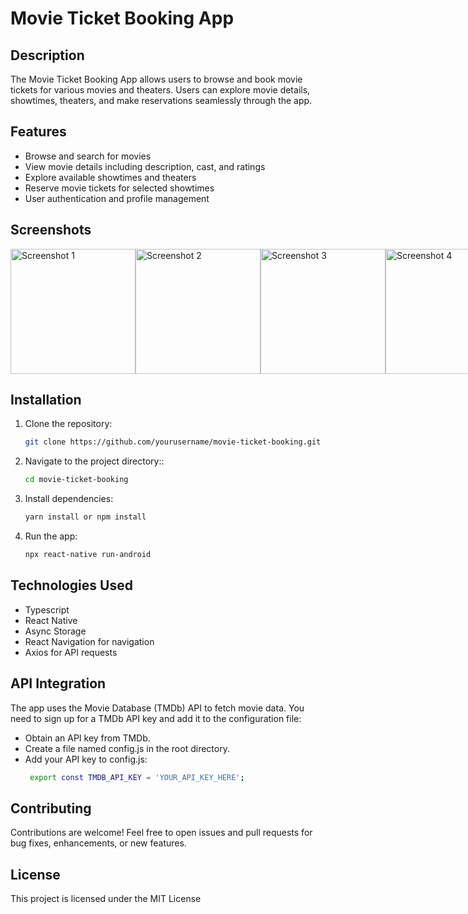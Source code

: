 # Movie Ticket Booking App


## Description

The Movie Ticket Booking App allows users to browse and book movie tickets for various movies and theaters. Users can explore movie details, showtimes, theaters, and make reservations seamlessly through the app.

## Features

- Browse and search for movies
- View movie details including description, cast, and ratings
- Explore available showtimes and theaters
- Reserve movie tickets for selected showtimes
- User authentication and profile management

## Screenshots

<div style="display: flex; justify-content: space-between;">
  <img src="https://github.com/yadavmurari111/Movie-Ticket-Booking/assets/42139083/b2386610-2aa1-4cbf-afe9-b1c7abd91b62" alt="Screenshot 1" width="200" />
  <img src="https://github.com/yadavmurari111/Movie-Ticket-Booking/assets/42139083/d86d634a-68b1-45eb-bc5d-12ecfc506907" alt="Screenshot 2" width="200" />
  <img src="https://github.com/yadavmurari111/Movie-Ticket-Booking/assets/42139083/80b3927a-71bd-4fcd-b151-af1ecd42086b" alt="Screenshot 3" width="200" />
  <img src="https://github.com/yadavmurari111/Movie-Ticket-Booking/assets/42139083/a5c0af3a-7973-4a6b-9f42-bb3309acf303" alt="Screenshot 4" width="200" />
  <img src="https://github.com/yadavmurari111/Movie-Ticket-Booking/assets/42139083/f7dd315c-1549-4cd5-a4f8-37e3dc9f29a7" alt="Screenshot 5" width="200" />
  <img src="https://github.com/yadavmurari111/Movie-Ticket-Booking/assets/42139083/2585608b-91bf-423e-9477-75ca8d314c6d" alt="Screenshot 6" width="200" />
   <img src="https://github.com/yadavmurari111/Movie-Ticket-Booking/assets/42139083/a69d6352-d7b4-4e0e-a312-5d415b8b62ff" alt="Screenshot 7" width="200" />
   <img src="https://github.com/yadavmurari111/Movie-Ticket-Booking/assets/42139083/d15d4ac8-6930-49ad-b6dd-c7d5d025532e" alt="Screenshot 8" width="200" />
  <img src="https://github.com/yadavmurari111/Movie-Ticket-Booking/assets/42139083/53041a2b-b9b2-4e98-8012-5489a5494569" alt="Screenshot 9" width="200" />
  <img src="https://github.com/yadavmurari111/Movie-Ticket-Booking/assets/42139083/12f54e47-5f3c-4f4c-826a-08add20c68a8' alt="Screenshot 10" width="200" />
</div>



## Installation

1. Clone the repository:

   ```bash
   git clone https://github.com/yourusername/movie-ticket-booking.git
2. Navigate to the project directory::

   ```bash
   cd movie-ticket-booking

3. Install dependencies:

   ```bash
   yarn install or npm install
4. Run the app:
   ```bash
   npx react-native run-android

## Technologies Used

- Typescript
- React Native
- Async Storage
- React Navigation for navigation
- Axios for API requests

## API Integration
The app uses the Movie Database (TMDb) API to fetch movie data. You need to sign up for a TMDb API key and add it to the configuration file:

- Obtain an API key from TMDb.
- Create a file named config.js in the root directory.
- Add your API key to config.js:
  ```bash
   export const TMDB_API_KEY = 'YOUR_API_KEY_HERE';
## Contributing
Contributions are welcome! Feel free to open issues and pull requests for bug fixes, enhancements, or new features.

## License
This project is licensed under the MIT License


